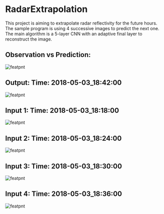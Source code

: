 # RadarExtrapolation

This project is aiming to extrapolate radar reflectivity for the future hours. The sample program is using 4 successive images to predict the next one.
The main algorithm is a 5-layer CNN with an adaptive final layer to reconstruct the image.

## Observation vs Prediction:
![featpnt](https://github.com/wangminzheng/RadarExtrapolation/blob/master/results/output.gif)

## Output: Time: 2018-05-03_18:42:00

![featpnt](https://github.com/wangminzheng/RadarExtrapolation/blob/master/results/201805031842.png)

## Input 1: Time: 2018-05-03_18:18:00

![featpnt](https://github.com/wangminzheng/RadarExtrapolation/blob/master/results/201805031818.png)

## Input 2: Time: 2018-05-03_18:24:00

![featpnt](https://github.com/wangminzheng/RadarExtrapolation/blob/master/results/201805031824.png)

## Input 3: Time: 2018-05-03_18:30:00

![featpnt](https://github.com/wangminzheng/RadarExtrapolation/blob/master/results/201805031830.png)

## Input 4: Time: 2018-05-03_18:36:00

![featpnt](https://github.com/wangminzheng/RadarExtrapolation/blob/master/results/201805031836.png)

